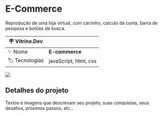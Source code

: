 # E-Commerce

Reprodução de uma loja virtual, com carrinho, calculo da conta, barra de pesquisa e botões de busca.

| :placard: Vitrine.Dev |     |
| -------------  | --- |
| :sparkles: Nome        | **E-commerce**
| :label: Tecnologias | javaScript, html, css

<!-- Inserir imagem com a #vitrinedev ao final do link -->
![](https://scontent-gru2-1.xx.fbcdn.net/v/t39.30808-6/308195294_4266249683500203_3394993399707169370_n.jpg?_nc_cat=109&ccb=1-7&_nc_sid=730e14&_nc_ohc=IDTo2YKJVjAAX8LOLzA&_nc_ht=scontent-gru2-1.xx&oh=00_AT9kQuqRWBTD5obgMZgWBsNcxmjnUMJkbOpuuvSDp8gPhg&oe=63307288?text=#vitrinedev)

## Detalhes do projeto

Textos e imagens que descrevam seu projeto, suas conquistas, seus desafios, próximos passos, etc...
